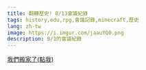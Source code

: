 ```yaml
---
title: 翻轉歷史! 8/13會議紀錄 
tags: history,edu,rpg,會議記錄,minecraft,歷史
lang: zh-tw                  
image: https://i.imgur.com/jaauYQ0.png
description: 8/1的會議紀錄
---
```

[我們搬家了(點我)](https://hackmd.io/@MC-HistoryRPG/8-13_會議記錄)
